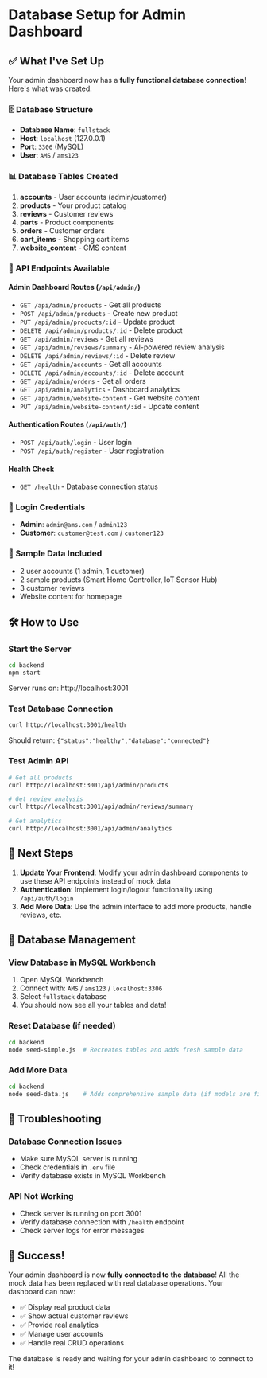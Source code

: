 # Database Setup for Admin Dashboard

## ✅ What I've Set Up

Your admin dashboard now has a **fully functional database connection**! Here's what was created:

### 🗄️ Database Structure
- **Database Name**: `fullstack`
- **Host**: `localhost` (127.0.0.1)
- **Port**: `3306` (MySQL)
- **User**: `AMS` / `ams123`

### 📊 Database Tables Created
1. **accounts** - User accounts (admin/customer)
2. **products** - Your product catalog
3. **reviews** - Customer reviews
4. **parts** - Product components
5. **orders** - Customer orders
6. **cart_items** - Shopping cart items
7. **website_content** - CMS content

### 🚀 API Endpoints Available

#### Admin Dashboard Routes (`/api/admin/`)
- `GET /api/admin/products` - Get all products
- `POST /api/admin/products` - Create new product
- `PUT /api/admin/products/:id` - Update product
- `DELETE /api/admin/products/:id` - Delete product
- `GET /api/admin/reviews` - Get all reviews
- `GET /api/admin/reviews/summary` - AI-powered review analysis
- `DELETE /api/admin/reviews/:id` - Delete review
- `GET /api/admin/accounts` - Get all accounts
- `DELETE /api/admin/accounts/:id` - Delete account
- `GET /api/admin/orders` - Get all orders
- `GET /api/admin/analytics` - Dashboard analytics
- `GET /api/admin/website-content` - Get website content
- `PUT /api/admin/website-content/:id` - Update content

#### Authentication Routes (`/api/auth/`)
- `POST /api/auth/login` - User login
- `POST /api/auth/register` - User registration

#### Health Check
- `GET /health` - Database connection status

### 🔐 Login Credentials
- **Admin**: `admin@ams.com` / `admin123`
- **Customer**: `customer@test.com` / `customer123`

### 📝 Sample Data Included
- 2 user accounts (1 admin, 1 customer)
- 2 sample products (Smart Home Controller, IoT Sensor Hub)
- 3 customer reviews
- Website content for homepage

## 🛠️ How to Use

### Start the Server
```bash
cd backend
npm start
```
Server runs on: http://localhost:3001

### Test Database Connection
```bash
curl http://localhost:3001/health
```
Should return: `{"status":"healthy","database":"connected"}`

### Test Admin API
```bash
# Get all products
curl http://localhost:3001/api/admin/products

# Get review analysis
curl http://localhost:3001/api/admin/reviews/summary

# Get analytics
curl http://localhost:3001/api/admin/analytics
```

## 🎯 Next Steps

1. **Update Your Frontend**: Modify your admin dashboard components to use these API endpoints instead of mock data
2. **Authentication**: Implement login/logout functionality using `/api/auth/login`
3. **Add More Data**: Use the admin interface to add more products, handle reviews, etc.

## 🔧 Database Management

### View Database in MySQL Workbench
1. Open MySQL Workbench
2. Connect with: `AMS` / `ams123` / `localhost:3306`
3. Select `fullstack` database
4. You should now see all your tables and data!

### Reset Database (if needed)
```bash
cd backend
node seed-simple.js  # Recreates tables and adds fresh sample data
```

### Add More Data
```bash
cd backend
node seed-data.js    # Adds comprehensive sample data (if models are fixed)
```

## 🐛 Troubleshooting

### Database Connection Issues
- Make sure MySQL server is running
- Check credentials in `.env` file
- Verify database exists in MySQL Workbench

### API Not Working
- Check server is running on port 3001
- Verify database connection with `/health` endpoint
- Check server logs for error messages

## 🎉 Success!

Your admin dashboard is now **fully connected to the database**! All the mock data has been replaced with real database operations. Your dashboard can now:

- ✅ Display real product data
- ✅ Show actual customer reviews
- ✅ Provide real analytics
- ✅ Manage user accounts
- ✅ Handle real CRUD operations

The database is ready and waiting for your admin dashboard to connect to it!
